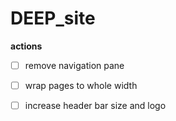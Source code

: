 # DEEP_site

**actions**
- [ ] remove navigation pane
- [ ] wrap pages to whole width
- [ ] increase header bar size and logo


